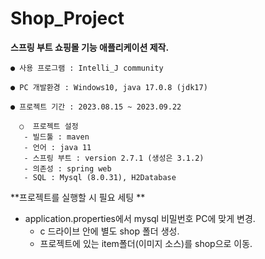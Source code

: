 # Shop_Project

**스프링 부트 쇼핑몰 기능 애플리케이션 제작.**

    ● 사용 프로그램 : Intelli_J community
    
    ● PC 개발환경 : Windows10, java 17.0.8 (jdk17)
    
    ● 프로젝트 기간 : 2023.08.15 ~ 2023.09.22
    
      ○  프로젝트 설정
       - 빌드툴 : maven
       - 언어 : java 11
       - 스프링 부트 : version 2.7.1 (생성은 3.1.2)
       - 의존성 : spring web
       - SQL : Mysql (8.0.31), H2Database

**프로젝트를 실행할 시 필요 세팅 **
- application.properties에서 mysql 비밀번호 PC에 맞게 변경.
     - c 드라이브 안에 별도 shop 폴더 생성.
     - 프로젝트에 있는 item폴더(이미지 소스)를 shop으로 이동.

